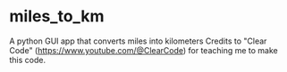 # miles_to_km
A python GUI app that converts miles into kilometers
Credits to "Clear Code" (https://www.youtube.com/@ClearCode) for teaching me to make this code.
